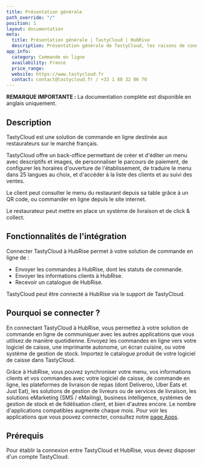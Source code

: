 ```yaml
---
title: Présentation générale
path_override: "/"
position: 1
layout: documentation
meta:
  title: Présentation générale | TastyCloud | HubRise
  description: Présentation générale de TastyCloud, les raisons de connecter votre site TastyCloud à HubRise et fonctionnalités de l'intégration avec HubRise.
app_info:
  category: Commande en ligne
  availability: France
  price_range:
  website: https://www.tastycloud.fr
  contact: contact@tastycloud.fr / +33 1 88 32 06 70
---
```


**REMARQUE IMPORTANTE :** La documentation complète est disponible <Link to="/apps/tastycloud" addLocalePrefix={false}>en anglais uniquement</Link>.

## Description

TastyCloud est une solution de commande en ligne destinée aux restaurateurs sur le marché français.

TastyCloud offre un back-office permettant de créer et d'éditer un menu avec descriptifs et images, de personnaliser le parcours de paiement, de configurer les horaires d'ouverture de l'établissement, de traduire le menu dans 25 langues au choix, et d'accéder à la liste des clients et au suivi des ventes.

Le client peut consulter le menu du restaurant depuis sa table grâce à un QR code, ou commander en ligne depuis le site internet.

Le restaurateur peut mettre en place un système de livraison et de click & collect.

## Fonctionnalités de l'intégration

Connecter TastyCloud à HubRise permet à votre solution de commande en ligne de :

- Envoyer les commandes à HubRise, dont les statuts de commande.
- Envoyer les informations clients à HubRise.
- Recevoir un catalogue de HubRise.

TastyCloud peut être connecté à HubRise via le support de TastyCloud.

## Pourquoi se connecter ?

En connectant TastyCloud à HubRise, vous permettez à votre solution de commande en ligne de communiquer avec les autres applications que vous utilisez de manière quotidienne. Envoyez les commandes en ligne vers votre logiciel de caisse, une imprimante autonome, un écran cuisine, ou votre système de gestion de stock. Importez le catalogue produit de votre logiciel de caisse dans TastyCloud.

Grâce à HubRise, vous pouvez synchroniser votre menu, vos informations clients et vos commandes avec votre logiciel de caisse, de commande en ligne, les plateformes de livraison de repas (dont Deliveroo, Uber Eats et Just Eat), les solutions de gestion de livreurs ou de services de livraison, les solutions eMarketing (SMS / eMailing), business intelligence, systèmes de gestion de stock et de fidélisation client, et bien d'autres encore. Le nombre d'applications compatibles augmente chaque mois. Pour voir les applications que vous pouvez connecter, consultez notre [page Apps](/apps).

## Prérequis

Pour établir la connexion entre TastyCloud et HubRise, vous devez disposer d'un compte TastyCloud.
